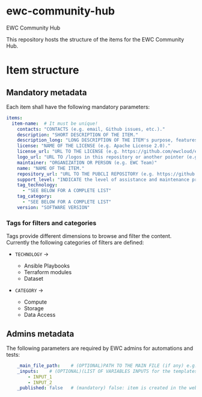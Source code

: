 # ewc-community-hub
EWC Community Hub

This repository hosts the structure of the items for the EWC Community Hub.

# Item structure

## Mandatory metadata
Each item shall have the following mandatory parameters:

```yaml
items:
  item-name:  # It must be unique!
    contacts: "CONTACTS (e.g. email, Github issues, etc.)."
    description: "SHORT DESCRIPTION OF THE ITEM."
    description_long: "LONG DESCRIPTION OF THE ITEM's purpose, features, and functionality."
    license: "NAME OF THE LICENSE (e.g. Apache License 2.0)."
    license_url: "URL TO THE LICENSE (e.g. https://github.com/ewcloud/ewc-flavours/blob/main/LICENSE)."
    logo_url: "URL TO /logos in this repository or another pointer (e.g. http://placehold.it/200)."
    maintainer: "ORGANIZATION OR PERSON (e.g. EWC Team)"
    name: "NAME OF THE ITEM."
    repository_url: "URL TO THE PUBCLI REPOSITORY (e.g. https://github.com/ewcloud/ewc-flavours/tree/main)."
    support_level: "INDICATE the level of assistance and maintenance provided."
    tag_technology: 
      - "SEE BELOW FOR A COMPLETE LIST"
    tag_category:
      - "SEE BELOW FOR A COMPLETE LIST"
    version: "SOFTWARE VERSION"
```

### Tags for filters and categories

Tags provide different dimensions to browse and filter the content. Currently the following categories of filters are defined:

- `TECHNOLOGY` -> 
    - Ansible Playbooks
    - Terraform modules
    - Dataset

- `CATEGORY` -> 
    - Compute
    - Storage
    - Data Access

## Admins metadata

The following parameters are required by EWC admins for automations and tests:

```yaml
    _main_file_path:    # (OPTIONAL)PATH TO THE MAIN FILE (if any) e.g. ./ewc-ecmwf-flavours/data-flavour.yml)
    _inputs:    # (OPTIONAL)(LIST OF VARIABLES INPUTS for the templates (if any))
        - INPUT_1
        - INPUT_2
    _published: false   # (mandatory) false: item is created in the website but not published, true: item is create and published to the website
```
